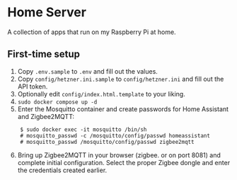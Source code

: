 # Home Server
A collection of apps that run on my Raspberry Pi at home.

## First-time setup
1. Copy `.env.sample` to `.env` and fill out the values.
2. Copy `config/hetzner.ini.sample` to `config/hetzner.ini` and fill out the API token.
3. Optionally edit `config/index.html.template` to your liking.
4. `sudo docker compose up -d`
5. Enter the Mosquitto container and create passwords for Home Assistant and Zigbee2MQTT:
```
    $ sudo docker exec -it mosquitto /bin/sh
    # mosquitto_passwd -c /mosquitto/config/passwd homeassistant
    # mosquitto_passwd /mosquitto/config/passwd zigbee2mqtt
```
6. Bring up Zigbee2MQTT in your browser (zigbee.<domain> or on port 8081) and complete initial configuration. Select the proper Zigbee dongle and enter the credentials created earlier.

